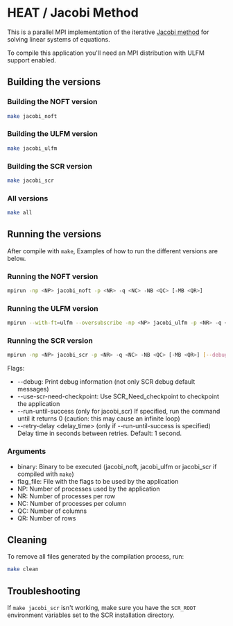 # HEAT / Jacobi Method

This is a parallel MPI implementation of the iterative [Jacobi method](https://en.wikipedia.org/wiki/Jacobi_method) for solving linear systems of equations.

To compile this application you'll need an MPI distribution with ULFM support enabled.

## Building the versions

### Building the NOFT version

```sh
make jacobi_noft
```

### Building the ULFM version

```sh
make jacobi_ulfm
```

### Building the SCR version

```sh
make jacobi_scr
```

### All versions

```sh
make all
```

## Running the versions

After compile with `make`, Examples of how to run the different versions are below.

### Running the NOFT version

```sh
mpirun -np <NP> jacobi_noft -p <NR> -q <NC> -NB <QC> [-MB <QR>]
```

### Running the ULFM version

```sh
mpirun --with-ft=ulfm --oversubscribe -np <NP> jacobi_ulfm -p <NR> -q <NC> -NB <QC> [-MB <QR>]
```

### Running the SCR version

```sh
mpirun -np <NP> jacobi_scr -p <NR> -q <NC> -NB <QC> [-MB <QR>] [--debug] [--use-scr-need-checkpoint]
```

Flags:

- --debug: Print debug information (not only SCR debug default messages)
- --use-scr-need-checkpoint: Use SCR_Need_checkpoint to checkpoint the application
- --run-until-success (only for jacobi_scr) If specified, run the command until it returns 0  (caution: this may cause an infinite loop)
- --retry-delay <delay_time> (only if --run-until-success is specified) Delay time in seconds between retries. Default: 1 second.

### Arguments

- binary: Binary to be executed (jacobi_noft, jacobi_ulfm or jacobi_scr if compiled with `make`)
- flag_file: File with the flags to be used by the application
- NP: Number of processes used by the application
- NR: Number of processes per row
- NC: Number of processes per column
- QC: Number of columns
- QR: Number of rows

## Cleaning

To remove all files generated by the compilation process, run:

```sh
make clean
```

## Troubleshooting

If `make jacobi_scr` isn't working, make sure you have the `SCR_ROOT` environment variables set to the SCR installation directory.
